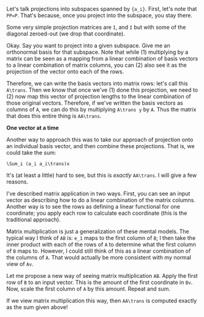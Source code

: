 Let's talk projections into subspaces spanned by `{a_i}`. First, let's
note that `PP=P`. That's because, once you project into the subspace,
you stay there.

Some very simple projection matrices are `I`, and `I` but with some of
the diagonal zeroed-out (we drop that coordinate).

Okay. Say you want to project into a given subspace. Give me an
orthonormal basis for that subspace. Note that while (1) multiplying
by a matrix can be seen as a mapping from a linear combination of
basis vectors to a linear combination of matrix columns, you can (2)
also see it as the projection of the vector onto each of the rows.

Therefore, we can write the basis vectors into matrix rows: let's call
this `A\trans`. Then we know that once we've (1) done this projection,
we need to (2) now map this vector of projection lengths to the linear
combination of those original vectors. Therefore, if we've written the
basis vectors as columns of `A`, we can do this by multiplying
`A\trans y` by `A`. Thus the matrix that does this entire thing is
`AA\trans`.

**One vector at a time**

Another way to approach this was to take our approach of projection
onto an individual basis vector, and then combine these
projections. That is, we could take the sum:

    \Sum_i (a_i a_i\trans)x

It's (at least a little) hard to see, but this is *exactly*
`AA\trans`. I will give a few reasons.

I've described matrix application in two ways. First, you can see an
input vector as describing how to do a linear combination of the
matrix columns. Another way is to see the rows as defining a linear
functional for one coordinate; you apply each row to calculate each
coordinate (this is the traditional approach).

Matrix multiplication is just a generalization of these mental
models. The typical way I think of `AB` is: `e_1` maps to the first
column of `B`; I then take the inner product with each of the rows of
`A` to determine what the first column of `B` maps to. However, I
could still think of this as a linear combination of the columns of
`A`. That would actually be more consistent with my normal view of
`Av`.

Let me propose a new way of seeing matrix multiplication `AB`. Apply
the first row of `B` to an input vector. This is the amount of the
first coordinate in `Bv`. Now, scale the first column of `A` by this
amount. Repeat and sum.

If we view matrix multiplication this way, then `AA\trans` is computed
exactly as the sum given above!
